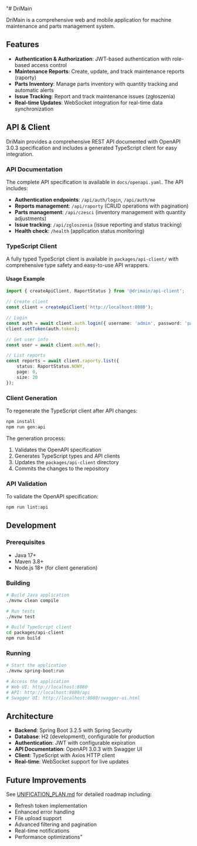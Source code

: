"# DriMain

DriMain is a comprehensive web and mobile application for machine maintenance and parts management system.

## Features

- **Authentication & Authorization**: JWT-based authentication with role-based access control
- **Maintenance Reports**: Create, update, and track maintenance reports (raporty)
- **Parts Inventory**: Manage parts inventory with quantity tracking and automatic alerts
- **Issue Tracking**: Report and track maintenance issues (zgłoszenia)
- **Real-time Updates**: WebSocket integration for real-time data synchronization

## API & Client

DriMain provides a comprehensive REST API documented with OpenAPI 3.0.3 specification and includes a generated TypeScript client for easy integration.

### API Documentation

The complete API specification is available in `docs/openapi.yaml`. The API includes:

- **Authentication endpoints**: `/api/auth/login`, `/api/auth/me`
- **Reports management**: `/api/raporty` (CRUD operations with pagination)
- **Parts management**: `/api/czesci` (inventory management with quantity adjustments)  
- **Issue tracking**: `/api/zgloszenia` (issue reporting and status tracking)
- **Health check**: `/health` (application status monitoring)

### TypeScript Client

A fully typed TypeScript client is available in `packages/api-client/` with comprehensive type safety and easy-to-use API wrappers.

#### Usage Example

```typescript
import { createApiClient, RaportStatus } from '@drimain/api-client';

// Create client
const client = createApiClient('http://localhost:8080');

// Login
const auth = await client.auth.login({ username: 'admin', password: 'password' });
client.setToken(auth.token);

// Get user info
const user = await client.auth.me();

// List reports
const reports = await client.raporty.list({ 
    status: RaportStatus.NOWY,
    page: 0,
    size: 20 
});
```

### Client Generation

To regenerate the TypeScript client after API changes:

```bash
npm install
npm run gen:api
```

The generation process:
1. Validates the OpenAPI specification
2. Generates TypeScript types and API clients
3. Updates the `packages/api-client` directory
4. Commits the changes to the repository

### API Validation

To validate the OpenAPI specification:

```bash
npm run lint:api
```

## Development

### Prerequisites

- Java 17+
- Maven 3.8+
- Node.js 18+ (for client generation)

### Building

```bash
# Build Java application
./mvnw clean compile

# Run tests
./mvnw test

# Build TypeScript client
cd packages/api-client
npm run build
```

### Running

```bash
# Start the application
./mvnw spring-boot:run

# Access the application
# Web UI: http://localhost:8080
# API: http://localhost:8080/api
# Swagger UI: http://localhost:8080/swagger-ui.html
```

## Architecture

- **Backend**: Spring Boot 3.2.5 with Spring Security
- **Database**: H2 (development), configurable for production
- **Authentication**: JWT with configurable expiration
- **API Documentation**: OpenAPI 3.0.3 with Swagger UI
- **Client**: TypeScript with Axios HTTP client
- **Real-time**: WebSocket support for live updates

## Future Improvements

See [UNIFICATION_PLAN.md](UNIFICATION_PLAN.md) for detailed roadmap including:
- Refresh token implementation
- Enhanced error handling
- File upload support
- Advanced filtering and pagination
- Real-time notifications
- Performance optimizations" 
